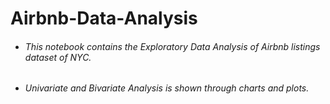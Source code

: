 # Airbnb-Data-Analysis
 
- ###### This notebook contains the Exploratory Data Analysis of Airbnb listings dataset of NYC.
- ###### Univariate and Bivariate Analysis is shown through charts and plots.
